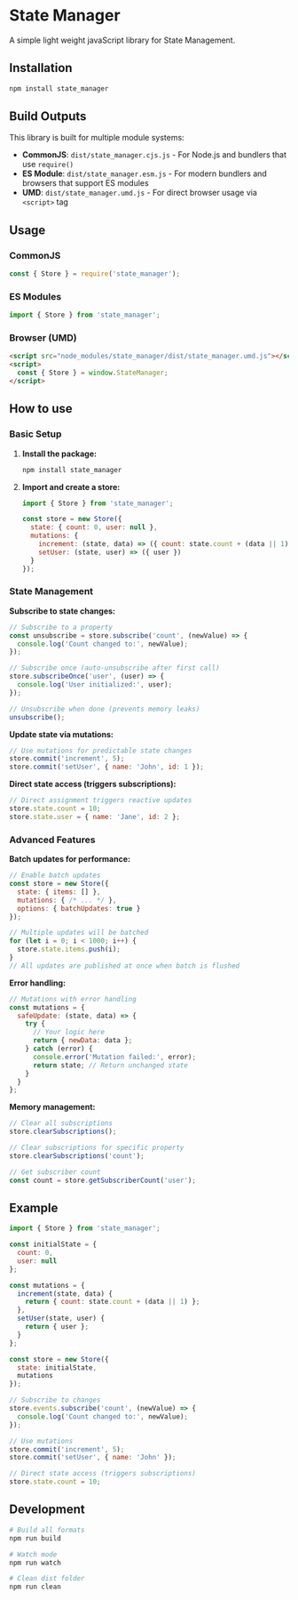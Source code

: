 # State Manager
A simple light weight javaScript library for State Management.

## Installation

```bash
npm install state_manager
```

## Build Outputs

This library is built for multiple module systems:

- **CommonJS**: `dist/state_manager.cjs.js` - For Node.js and bundlers that use `require()`
- **ES Module**: `dist/state_manager.esm.js` - For modern bundlers and browsers that support ES modules
- **UMD**: `dist/state_manager.umd.js` - For direct browser usage via `<script>` tag

## Usage

### CommonJS
```javascript
const { Store } = require('state_manager');
```

### ES Modules
```javascript
import { Store } from 'state_manager';
```

### Browser (UMD)
```html
<script src="node_modules/state_manager/dist/state_manager.umd.js"></script>
<script>
  const { Store } = window.StateManager;
</script>
```

## How to use

### Basic Setup

1. **Install the package:**
   ```bash
   npm install state_manager
   ```

2. **Import and create a store:**
   ```javascript
   import { Store } from 'state_manager';
   
   const store = new Store({
     state: { count: 0, user: null },
     mutations: {
       increment: (state, data) => ({ count: state.count + (data || 1) }),
       setUser: (state, user) => ({ user })
     }
   });
   ```

### State Management

**Subscribe to state changes:**
```javascript
// Subscribe to a property
const unsubscribe = store.subscribe('count', (newValue) => {
  console.log('Count changed to:', newValue);
});

// Subscribe once (auto-unsubscribe after first call)
store.subscribeOnce('user', (user) => {
  console.log('User initialized:', user);
});

// Unsubscribe when done (prevents memory leaks)
unsubscribe();
```

**Update state via mutations:**
```javascript
// Use mutations for predictable state changes
store.commit('increment', 5);
store.commit('setUser', { name: 'John', id: 1 });
```

**Direct state access (triggers subscriptions):**
```javascript
// Direct assignment triggers reactive updates
store.state.count = 10;
store.state.user = { name: 'Jane', id: 2 };
```

### Advanced Features

**Batch updates for performance:**
```javascript
// Enable batch updates
const store = new Store({
  state: { items: [] },
  mutations: { /* ... */ },
  options: { batchUpdates: true }
});

// Multiple updates will be batched
for (let i = 0; i < 1000; i++) {
  store.state.items.push(i);
}
// All updates are published at once when batch is flushed
```

**Error handling:**
```javascript
// Mutations with error handling
const mutations = {
  safeUpdate: (state, data) => {
    try {
      // Your logic here
      return { newData: data };
    } catch (error) {
      console.error('Mutation failed:', error);
      return state; // Return unchanged state
    }
  }
};
```

**Memory management:**
```javascript
// Clear all subscriptions
store.clearSubscriptions();

// Clear subscriptions for specific property
store.clearSubscriptions('count');

// Get subscriber count
const count = store.getSubscriberCount('user');
```

## Example

```javascript
import { Store } from 'state_manager';

const initialState = {
  count: 0,
  user: null
};

const mutations = {
  increment(state, data) {
    return { count: state.count + (data || 1) };
  },
  setUser(state, user) {
    return { user };
  }
};

const store = new Store({
  state: initialState,
  mutations
});

// Subscribe to changes
store.events.subscribe('count', (newValue) => {
  console.log('Count changed to:', newValue);
});

// Use mutations
store.commit('increment', 5);
store.commit('setUser', { name: 'John' });

// Direct state access (triggers subscriptions)
store.state.count = 10;
```

## Development

```bash
# Build all formats
npm run build

# Watch mode
npm run watch

# Clean dist folder
npm run clean
```
